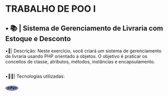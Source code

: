 <h1>TRABALHO DE POO I</h1>
<h2>• 📚 | Sistema de Gerenciamento de Livraria com Estoque e Desconto</h2>

<p>•📑| Descrição: Neste exercício, você criará um sistema de gerenciamento de livraria usando PHP orientado a objetos. O objetivo é praticar os conceitos de classe, atributos, métodos, instâncias e encapsulamento.</p>

##

<p>•👨‍💻| Tecnologias utilizadas: </p>

<div style="display: inline_block">
  
  <img align="center" alt="PHP" height="30" width="40" src="https://raw.githubusercontent.com/devicons/devicon/master/icons/php/php-original.svg">
  
</div>

##
